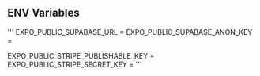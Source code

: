 ## ENV Variables


'''
EXPO_PUBLIC_SUPABASE_URL = 
EXPO_PUBLIC_SUPABASE_ANON_KEY = 

EXPO_PUBLIC_STRIPE_PUBLISHABLE_KEY = 
EXPO_PUBLIC_STRIPE_SECRET_KEY =
'''
